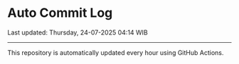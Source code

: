 # Auto Commit Log

Last updated: Thursday, 24-07-2025 04:14 WIB

---

This repository is automatically updated every hour using GitHub Actions.
